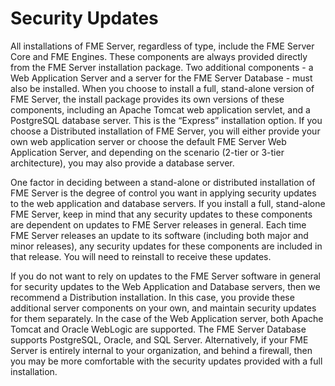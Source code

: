 # Security Updates #

All installations of FME Server, regardless of type, include the FME Server Core and FME Engines. These components are always provided directly from the FME Server installation package. Two additional components - a Web Application Server and a server for the FME Server Database - must also be installed. When you choose to install a full, stand-alone version of FME Server, the install package provides its own versions of these components, including an Apache Tomcat web application servlet, and a PostgreSQL database server. This is the “Express” installation option. If you choose a Distributed installation of FME Server, you will either provide your own web application server or choose the default FME Server Web Application Server, and depending on the scenario (2-tier or 3-tier architecture), you may also provide a database server.

One factor in deciding between a stand-alone or distributed installation of FME Server is the degree of control you want in applying security updates to the web application and database servers. If you install a full, stand-alone FME Server, keep in mind that any security updates to these components are dependent on updates to FME Server releases in general. Each time FME Server releases an update to its software (including both major and minor releases), any security updates for these components are included in that release. You will need to reinstall to receive these updates.

If you do not want to rely on updates to the FME Server software in general for security updates to the Web Application and Database servers, then we recommend a Distribution installation. In this case, you provide these additional server components on your own, and maintain security updates for them separately. In the case of the Web Application server, both Apache Tomcat and Oracle WebLogic are supported. The FME Server Database supports PostgreSQL, Oracle, and SQL Server. Alternatively, if your FME Server is entirely internal to your organization, and behind a firewall, then you may be more comfortable with the security updates provided with a full installation.
